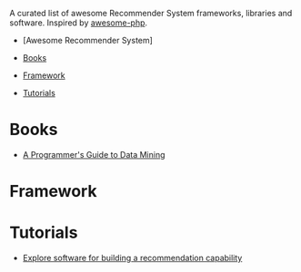 A curated list of awesome Recommender System frameworks, libraries and software. Inspired by [awesome-php](https://github.com/vinta/awesome-python).

- [Awesome Recommender System]

- [Books](#books)
- [Framework](#framework)
- [Tutorials](#tutorials)

# Books

* [A Programmer's Guide to Data Mining](http://guidetodatamining.com/)

# Framework

# Tutorials

* [Explore software for building a recommendation capability](http://www.ibm.com/developerworks/library/os-recommender2/)